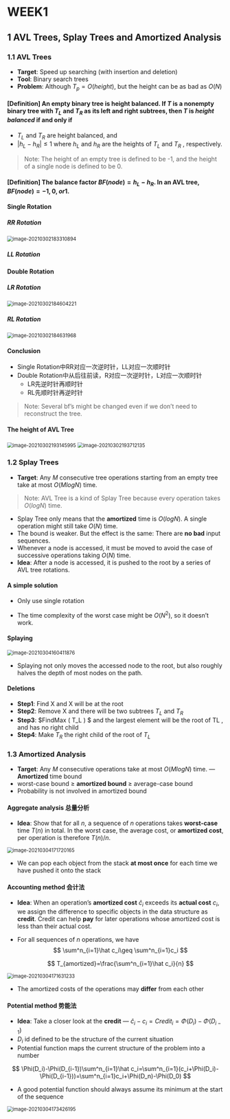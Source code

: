 # WEEK1

## 1 AVL Trees, Splay Trees and Amortized Analysis

### 1.1 AVL Trees

- **Target**: Speed up searching (with insertion and deletion)
- **Tool**: Binary search trees
- **Problem**: Although $T_p = O( height )$, but the height can be as bad as $O( N )$

#### [Definition] An empty binary tree is height balanced. If $T$ is a nonempty binary tree with $T_L$ and $T_R$ as its left and right subtrees, then $T$ is *height balanced* if and only if

- $T_L$ and $T_R$ are height balanced, and
-  $| h_L - h_R | \leq 1$ where $h_L$ and $h_R$ are the heights of $T_L$ and $T_R$ , respectively.

> Note: The height of an empty tree is defined to be -1, and the height of a single node is defined to be 0.

#### [Definition] The balance factor $BF( node ) = h_L - h_R$. In an AVL tree, $BF( node ) = -1, 0, or 1$.

#### Single Rotation

##### RR Rotation

<img src="picture/image-20210302183310894.png" alt="image-20210302183310894" style="zoom:80%;" />

##### LL Rotation



#### Double Rotation

##### LR Rotation

<img src="picture/image-20210302184604221.png" alt="image-20210302184604221" style="zoom:80%;" />

##### RL Rotation

<img src="picture/image-20210302184631968.png" alt="image-20210302184631968" style="zoom:80%;" />

#### Conclusion

- Single Rotation中RR对应一次逆时针，LL对应一次顺时针
- Double Rotation中从后往前读，R对应一次逆时针，L对应一次顺时针
  - LR先逆时针再顺时针
  - RL先顺时针再逆时针

> Note: Several bf’s might be changed even if we don’t need to reconstruct the tree.

#### The height of AVL Tree

<img src="picture/image-20210302193145995.png" alt="image-20210302193145995" style="zoom:80%;" />

<img src="picture/image-20210302193712135.png" alt="image-20210302193712135" style="zoom:80%;" />

### 1.2 Splay Trees

- **Target**: Any $M$ consecutive tree operations starting from an empty tree take at most $O(M log N)$ time.

> Note: AVL Tree is a kind of Splay Tree because every operation takes $O(log N)$ time.

- Splay Tree only means that the **amortized** time is $O(log N)$. A single operation might still take $O(N)$ time.
- The bound is weaker. But the effect is the same: There are **no bad** input sequences.
- Whenever a node is accessed, it must be moved to avoid the case of successive operations taking $O(N)$ time.
- **Idea**: After a node is accessed, it is pushed to the root by a series of AVL tree rotations.

#### A simple solution

- Only use single rotation

- The time complexity of the worst case might be $O(N^2)$, so it doesn’t work.

#### Splaying

<img src="picture/image-20210304160411876.png" alt="image-20210304160411876" style="zoom:80%;" />

- Splaying not only moves the accessed node to the root, but also roughly halves the depth of most nodes on the path.

#### Deletions

- **Step1**: Find X and X will be at the root
- **Step2**: Remove X and there will be two subtrees $T_L$ and $T_R$
- **Step3**: $FindMax ( T_L ) $ and the largest element will be the root of TL , and has no right child
- **Step4**: Make $T_R$ the right child of the root of $T_L$

### 1.3 Amortized Analysis

- **Target**: Any $M$ consecutive operations take at most $O(M log N)$ time. — **Amortized** time bound
- worst-case bound $\geq$ **amortized bound** $\geq$ average-case bound
- Probability is not involved in amortized bound

#### Aggregate analysis 总量分析

- **Idea**: Show that for all $n$, a sequence of $n$ operations takes **worst-case** time $T(n)$ in total. In the worst case, the average cost, or **amortized cost**, per operation is therefore $T(n)/n$.

<img src="picture/image-20210304171720165.png" alt="image-20210304171720165" style="zoom:80%;" />

- We can pop each object from the stack **at most once** for each time we have pushed it onto the stack

#### Accounting method 会计法

- **Idea**: When an operation’s **amortized cost** $\hat c_i$ exceeds its **actual cost** $c_i$, we assign the difference to specific objects in the data structure as **credit**. Credit can help **pay** for later operations whose amortized cost is less than their actual cost.

- For all sequences of $n$ operations, we have
  $$
  \sum^n_{i=1}\hat c_i\geq \sum^n_{i=1}c_i
  $$

  $$
  T_{amortized}=\frac{\sum^n_{i=1}\hat c_i}{n}
  $$

<img src="picture/image-20210304171631233.png" alt="image-20210304171631233" style="zoom:80%;" />

- The amortized costs of the operations may **differ** from each other

#### Potential method 势能法

- **Idea**: Take a closer look at the **credit** — $\hat c_i-c_i=Credit_i=\Phi(D_i)-\Phi(D_{i-1})$
- $D_i$ id defined to be the structure of the current situation
- Potential function maps the current structure of the problem into a number

$$
\Phi(D_i)-\Phi(D_{i-1})\sum^n_{i=1}\hat c_i=\sum^n_{i=1}(c_i+\Phi(D_i)-\Phi(D_{i-1}))=\sum^n_{i=1}c_i+\Phi(D_n)-\Phi(D_0)
$$

- A good potential function should always assume its minimum at the start of the sequence

<img src="picture/image-20210304173426195.png" alt="image-20210304173426195" style="zoom:80%;" />